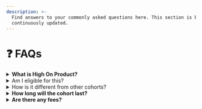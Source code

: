 ```yaml
---
description: >-
  Find answers to your commonly asked questions here. This section is being
  continuously updated.
---
```


# ❓ FAQs

<details>

<summary><strong>What is High On Product?</strong></summary>

High On Product is a free, time-bound initiative focused on helping entry-level candidates successfully prepare for PM interviews. By offering relevant, reliable, and relatable guidance to cracking non-tech Interviews, High On Product cuts through the noise and focuses on what truly matters.

</details>

<details>

<summary>Am I eligible for this?</summary>

There's no fixed criteria for eligibility. While the resources on Gitbook will remain free forever, however, with limited seats, the selection into the community will be based on your responses in the registration form. All you need is passion to learn!

</details>

<details>

<summary>How is it different from other cohorts?</summary>

Our own interview experiences motivate us to guide you. Unlike many cohorts focused on theoretical learning, we provide a roadmap for interview preparation. This will be for cracking interviews, not upskilling.

</details>

<details>

<summary><strong>How long will the cohort last?</strong></summary>

The cohort curriculum is designed to be completed in around 6 weeks through a combination of self-paced learning and live sessions. This provides enough time to meaningfully build skills while not overwhelming you.

</details>

<details>

<summary><strong>Are there any fees?</strong></summary>

Your dedication and enthusiasm! Participation in the cohort is completely free, and we believe high-quality PM interview prep should be accessible to everyone.

</details>
